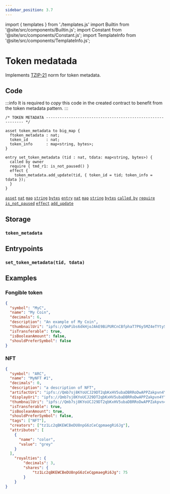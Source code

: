 ```yaml
---
sidebar_position: 3.7
---
```


import { templates } from './templates.js'
import Builtin from '@site/src/components/Builtin.js';
import Constant from '@site/src/components/Constant.js';
import TemplateInfo from '@site/src/components/TemplateInfo.js';

# Token medatada

Implements [TZIP-21](https://tzip.tezosagora.org/proposal/tzip-21/) norm for token metadata.

<TemplateInfo data={templates.token_metadata.info} />

## Code

:::info
It is required to *copy* this code in the created contract to benefit from the token metadata pattern.
:::

```archetype
/* TOKEN METADATA ------------------------------------------------------------ */

asset token_metadata to big_map {
  ftoken_metadata : nat;
  token_id        : nat;
  token_info      : map<string, bytes>;
}

entry set_token_metadata (tid : nat, tdata: map<string, bytes>) {
  called by owner
  require { tmd_r1: is_not_paused() }
  effect {
    token_metadata.add_update(tid, { token_id = tid; token_info = tdata });
  }
}
```
[`asset`](/docs/asset) [`nat`](/docs/reference/types#nat) [`map`](/docs/reference/types#map<K,%20V>) [`string`](/docs/reference/types#string) [`bytes`](/docs/reference/types#bytes) [`entry`](/docs/reference/declarations/entrypoint#entry) [`nat`](/docs/reference/types#nat) [`map`](/docs/reference/types#map<K,%20V>) [`string`](/docs/reference/types#string) [`bytes`](/docs/reference/types#map<K,%20V>) [`called by`](/docs/reference/declarations/entrypoint#called-by) [`require`](/docs/reference/declarations/entrypoint#require) [`is_not_paused`](/docs/templates/pausable#is_not_paused) [`effect`](/docs/reference/declarations/entrypoint#effect)  [`add_update`](/docs/reference/instructions/asset#aadd_updatek--u-)



## Storage

### `token_metadata`

<Constant data={templates.token_metadata.token_metadata} />

## Entrypoints

### `set_token_metadata(tid, tdata)`

<Builtin data={templates.token_metadata.set_token_metadata} />

## Examples

### Fongible token

```json
{
  "symbol": "MyC",
  "name": "My Coin",
  "decimals": 6,
  "description": "An example of My Coin",
  "thumbnailUri": "ipfs://QmPibs6dkHjoJAkE9BiPURCnCBfphaT7P6y5MZ4eTYtyS9",
  "isTransferable": true,
  "isBooleanAmount": false,
  "shouldPreferSymbol": false
}
```

### NFT

```json
{
  "symbol": "ARC",
  "name": "MyNFT #1",
  "decimals": 0,
  "description": "a description of NFT",
  "artifactUri": "ipfs://Qmb7sj8KYoUCJ29DT2qbKxHV5ubaDBRRoDwAPPZakpvn4Y",
  "displayUri": "ipfs://Qmb7sj8KYoUCJ29DT2qbKxHV5ubaDBRRoDwAPPZakpvn4Y",
  "thumbnailUri": "ipfs://Qmb7sj8KYoUCJ29DT2qbKxHV5ubaDBRRoDwAPPZakpvn4Y",
  "isTransferable": true,
  "isBooleanAmount": true,
  "shouldPreferSymbol": false,
  "tags": ["NFT"],
  "creators": ["tz1Lc2qBKEWCBeDU8npG6zCeCqpmaegRi6Jg"],
  "attributes": [
    {
      "name": "color",
      "value": "grey"
    }
  ],
	"royalties": {
		"decimals": 3,
		"shares": {
			"tz1Lc2qBKEWCBeDU8npG6zCeCqpmaegRi6Jg": 75
		}
	}
}
```

